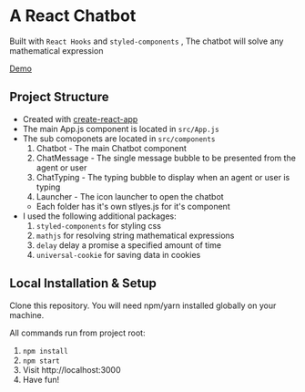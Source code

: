 # A React Chatbot
Built with `React Hooks` and `styled-components` , The chatbot will solve any mathematical expression

[Demo](https://maya-ai.netlify.app/)

## Project Structure
* Created with [create-react-app](https://reactjs.org/docs/create-a-new-react-app.html)
* The main App.js component is located in `src/App.js`
* The sub comoponets are located in `src/components`
    1. Chatbot - The main Chatbot component
    2. ChatMessage - The single message bubble to be presented from the agent or user
    3. ChatTyping - The typing bubble to display when an agent or user is typing
    4. Launcher - The icon launcher to open the chatbot
    * Each folder has it's own stlyes.js for it's component
* I used the following additional packages:
    1. `styled-components` for styling css
    2. `mathjs` for resolving string mathematical expressions
    3. `delay` delay a promise a specified amount of time
    4. `universal-cookie` for saving data in cookies


## Local Installation & Setup
Clone this repository. You will need npm/yarn installed globally on your machine.

All commands run from project root:
1. `npm install`
2. `npm start`
6. Visit http://localhost:3000
7. Have fun!

